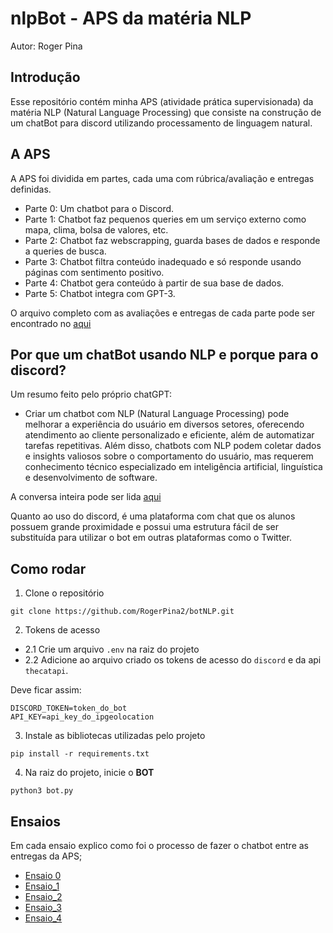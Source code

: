 # nlpBot - APS da matéria NLP

Autor: Roger Pina 

## Introdução
Esse repositório contém minha APS (atividade prática supervisionada) da matéria NLP (Natural Language Processing) que consiste na construção de um chatBot para discord utilizando processamento de linguagem natural. 

## A APS

A APS foi dividida em partes, cada uma com rúbrica/avaliação e entregas definidas. 
- Parte 0: Um chatbot para o Discord.
- Parte 1: Chatbot faz pequenos queries em um serviço externo como mapa, clima, bolsa de valores, etc.
- Parte 2: Chatbot faz webscrapping, guarda bases de dados e responde a queries de busca.
- Parte 3: Chatbot filtra conteúdo inadequado e só responde usando páginas com sentimento positivo.
- Parte 4: Chatbot gera conteúdo à partir de sua base de dados.
- Parte 5: Chatbot integra com GPT-3.

O arquivo completo com as avaliações e entregas de cada parte pode ser encontrado no [aqui](https://github.com/tiagoft/NLP/blob/main/APS.md)

## Por que um chatBot usando NLP e porque para o discord?
Um resumo feito pelo próprio chatGPT:

- Criar um chatbot com NLP (Natural Language Processing) pode melhorar a experiência do usuário em diversos setores, oferecendo atendimento ao cliente personalizado e eficiente, além de automatizar tarefas repetitivas. Além disso, chatbots com NLP podem coletar dados e insights valiosos sobre o comportamento do usuário, mas requerem conhecimento técnico especializado em inteligência artificial, linguística e desenvolvimento de software.

A conversa inteira pode ser lida [aqui](docs/chat_with_chatGPT.md)

Quanto ao uso do discord, é uma plataforma com chat que os alunos possuem grande proximidade e possui uma estrutura fácil de ser substituída para utilizar o bot em outras plataformas como o Twitter.  

## Como rodar

1. Clone o repositório

  ```
  git clone https://github.com/RogerPina2/botNLP.git
  ```

2. Tokens de acesso

- 2.1 Crie um arquivo `.env` na raiz do projeto 
- 2.2 Adicione ao arquivo criado os tokens de acesso do `discord` e da api `thecatapi`. 

Deve ficar assim:

  ```
  DISCORD_TOKEN=token_do_bot
  API_KEY=api_key_do_ipgeolocation
  ```

3. Instale as bibliotecas utilizadas pelo projeto

  ```
  pip install -r requirements.txt
  ``` 

4. Na raiz do projeto, inicie o **BOT**

  ```
  python3 bot.py
  ``` 

## Ensaios

Em cada ensaio explico como foi o processo de fazer o chatbot entre as entregas da APS;
- [Ensaio 0](docs/ensaios/ensaio_0.md)
- [Ensaio_1](docs/ensaios/ensaio_1.md)
- [Ensaio_2](docs/ensaios/ensaio_2.md) 
- [Ensaio_3](docs/ensaios/ensaio_3.md)
- [Ensaio_4](docs/ensaios/ensaio_4.md)
<!--
> - [Ensaio_5](docs/ensaios/ensaio_5.md)
-->
